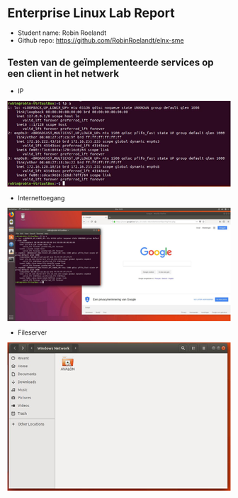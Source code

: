 # Enterprise Linux Lab Report

- Student name: Robin Roelandt
- Github repo: <https://github.com/RobinRoelandt/elnx-sme>

## Testen van de geïmplementeerde services op een client in het netwerk

- IP

![DHCP](Screenshots/DHCP.JPG)

- Internettoegang

![Internettoegang](Screenshots/Internet.JPG)

- Fileserver

![Fileserver](Screenshots/files.JPG)
